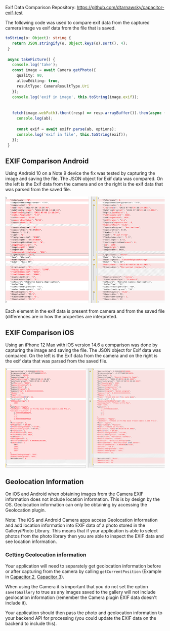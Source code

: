 
Exif Data Comparison 
Repository: https://github.com/dtarnawsky/capacitor-exif-test

The following code was used to compare exif data from the captured camera image vs exif data from the file that is saved.

```Typescript
toString(o: Object): string {
   return JSON.stringify(o, Object.keys(o).sort(), 4);
 }
 
 async takePicture() {
   console.log('take');
   const image = await Camera.getPhoto({
     quality: 90,
     allowEditing: true,
     resultType: CameraResultType.Uri
   });
   console.log('exif in image', this.toString(image.exif));
  
 
   fetch(image.webPath).then((resp) => resp.arrayBuffer()).then(async (ab) => {
     console.log(ab);
 
     const exif = await exifr.parse(ab, options);
     console.log('exif in file', this.toString(exif));     
   });
 }
```
## EXIF Comparison Android
Using Android 10 on a Note 9 device the fix was tested by capturing the image and saving the file. The JSON object for Exif data was compared. On the left is the Exif data from the camera and on the right is the exif data that was parsed from the saved file.

![Diff of Exif data Android](diff-compare-android.png)

Each element in the exif data is present from camera and from the saved file (differences are in how the properties are interpreted.

## EXIF Comparison iOS
Using an iPhone 12 Max with iOS version 14.6 a comparison was done by capturing the image and saving the file. The JSON object for Exif data was compared. On the left is the Exif data from the camera and on the right is the exif data that was parsed from the saved file.

![Diff of Exif data iOS](diff-compare-ios.png)

## Geolocation Information
On iOS and Android when obtaining images from the Camera EXIF information does not include location information. This is by design by the OS. Geolocation information can only be obtaining by accessing the Geolocation plugin.

Note: The iOS and Android Camera apps access Geolocation information and add location information into EXIF data of a photo stored in the Gallery/Photo Library. This means that if your application is able to select photos from the photo library then you are able to inspect the EXIF data and see location information.

### Getting Geolocation information
Your application will need to separately get geolocation information before or after capturing from the camera by calling `getCurrentPosition` (Example in [Capacitor 2](https://capacitorjs.com/docs/v2/apis/geolocation#example), [Capacitor 3](https://capacitorjs.com/docs/apis/geolocation#example)).

When using the Camera it is important that you do not set the option `saveToGallery` to true as any images saved to the gallery will not include geolocation information (remember the Camera plugin EXIF data doesn't include it).

Your application should then pass the photo and geolocation information to your backend API for processing (you could update the EXIF data on the backend to include this).

